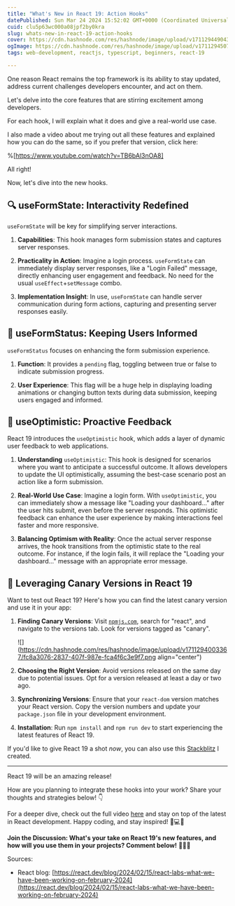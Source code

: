 ```yaml
---
title: "What's New in React 19: Action Hooks"
datePublished: Sun Mar 24 2024 15:52:02 GMT+0000 (Coordinated Universal Time)
cuid: clu5p63wc000a08jpf2by0kra
slug: whats-new-in-react-19-action-hooks
cover: https://cdn.hashnode.com/res/hashnode/image/upload/v1711294490434/deaac456-295a-4713-a99b-a2ed79faf3b0.png
ogImage: https://cdn.hashnode.com/res/hashnode/image/upload/v1711294507292/bd12bae4-43cd-476c-96ef-5c347fdc8a79.png
tags: web-development, reactjs, typescript, beginners, react-19

---
```


One reason React remains the top framework is its ability to stay updated, address current challenges developers encounter, and act on them.

Let's delve into the core features that are stirring excitement among developers.

For each hook, I will explain what it does and give a real-world use case.

I also made a video about me trying out all these features and explained how you can do the same, so if you prefer that version, click here:

%[https://www.youtube.com/watch?v=TB6bAl3nOA8] 

All right!

Now, let's dive into the new hooks.

## **🔍 useFormState: Interactivity Redefined**

`useFormState` will be key for simplifying server interactions.

1. **Capabilities**: This hook manages form submission states and captures server responses.
    
2. **Practicality in Action**: Imagine a login process. `useFormState` can immediately display server responses, like a "Login Failed" message, directly enhancing user engagement and feedback. No need for the usual `useEffect`+`setMessage` combo.
    
3. **Implementation Insight**: In use, `useFormState` can handle server communication during form actions, capturing and presenting server responses easily.
    

## **🔄 useFormStatus: Keeping Users Informed**

`useFormStatus` focuses on enhancing the form submission experience.

1. **Function**: It provides a `pending` flag, toggling between true or false to indicate submission progress.
    
2. **User Experience**: This flag will be a huge help in displaying loading animations or changing button texts during data submission, keeping users engaged and informed.
    

## **🌈 useOptimistic: Proactive Feedback**

React 19 introduces the `useOptimistic` hook, which adds a layer of dynamic user feedback to web applications.

1. **Understanding** `useOptimistic`: This hook is designed for scenarios where you want to anticipate a successful outcome. It allows developers to update the UI optimistically, assuming the best-case scenario post an action like a form submission.
    
2. **Real-World Use Case**: Imagine a login form. With `useOptimistic`, you can immediately show a message like "Loading your dashboard..." after the user hits submit, even before the server responds. This optimistic feedback can enhance the user experience by making interactions feel faster and more responsive.
    
3. **Balancing Optimism with Reality**: Once the actual server response arrives, the hook transitions from the optimistic state to the real outcome. For instance, if the login fails, it will replace the "Loading your dashboard..." message with an appropriate error message.
    

## **🚀 Leveraging Canary Versions in React 19**

Want to test out React 19? Here's how you can find the latest canary version and use it in your app:

1. **Finding Canary Versions**: Visit [`npmjs.com`](http://npmjs.com), search for "react", and navigate to the versions tab. Look for versions tagged as "canary".
    
    ![](https://cdn.hashnode.com/res/hashnode/image/upload/v1711294003367/fc8a3076-2837-407f-987e-fca4f6c3e9f7.png align="center")
    
2. **Choosing the Right Version**: Avoid versions released on the same day due to potential issues. Opt for a version released at least a day or two ago.
    
3. **Synchronizing Versions**: Ensure that your `react-dom` version matches your React version. Copy the version numbers and update your `package.json` file in your development environment.
    
4. **Installation**: Run `npm install` and `npm run dev` to start experiencing the latest features of React 19.
    

If you'd like to give React 19 a shot *now*, you can also use this [Stackblitz](https://stackblitz.com/edit/vitejs-vite-urqenp?file=src%2Fmain.tsx) I created.

---

React 19 will be an amazing release!

How are you planning to integrate these hooks into your work? Share your thoughts and strategies below! 👇

For a deeper dive, check out the full video [here](https://youtu.be/TB6bAl3nOA8) and stay on top of the latest in React development. Happy coding, and stay inspired! 🎉💻🌐

**Join the Discussion: What's your take on React 19's new features, and how will you use them in your projects? Comment below!** 💬🤔🚀

Sources:

* React blog: [https://react.dev/blog/2024/02/15/react-labs-what-we-have-been-working-on-february-2024](https://react.dev/blog/2024/02/15/react-labs-what-we-have-been-working-on-february-2024)